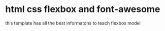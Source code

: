 # html css flexbox and font-awesome 
 this template has all the best informatons to teach flexbox model
